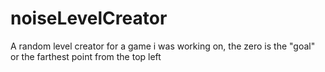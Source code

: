 # noiseLevelCreator
A random level creator for a game i was working on, the zero is the "goal" or the farthest point from the top left
